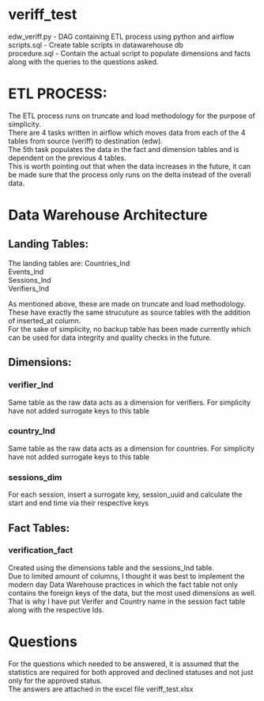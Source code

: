 # veriff_test
edw_veriff.py - DAG containing ETL process using python and airflow  
scripts.sql - Create table scripts in datawarehouse db  
procedure.sql - Contain the actual script to populate dimensions and facts along with the queries to the questions asked.  

# ETL PROCESS:
The ETL process runs on truncate and load methodology for the purpose of simplicity.  
There are 4 tasks written in airflow which moves data from each of the 4 tables from source (veriff) to destination (edw).  
The 5th task populates the data in the fact and dimension tables and is dependent on the previous 4 tables.  
This is worth pointing out that when the data increases in the future, it can be made sure that the process only runs on the delta instead of the overall data.

# Data Warehouse Architecture

## Landing Tables:
The landing tables are:
Countries_lnd  
Events_lnd  
Sessions_lnd  
Verifiers_lnd  
  
As mentioned above, these are made on truncate and load methodology. These have exactly the same strucuture as source tables with the addition of inserted_at column.  
For the sake of simplicity, no backup table has been made currently which can be used for data integrity and quality checks in the future.  

## Dimensions:
### verifier_lnd
Same table as the raw data acts as a dimension for verifiers. For simplicity have not added surrogate keys to this table  

### country_lnd 
Same table as the raw data acts as a dimension for countries. For simplicity have not added surrogate keys to this table  

### sessions_dim 
For each session, insert a surrogate key, session_uuid and calculate the start and end time via their respective keys  

## Fact Tables:
### verification_fact 
Created using the dimensions table and the sessions_lnd table.  
Due to limited amount of columns, I thought it was best to implement the modern day Data Warehouse practices in which the fact table not only contains the foreign keys of the data, but the most used dimensions as well. That is why I have put Verifer and Country name in the session fact table along with the respective Ids.

# Questions
For the questions which needed to be answered, it is assumed that the statistics are required for both approved and declined statuses and not just only for the approved status.  
The answers are attached in the excel file veriff_test.xlsx
